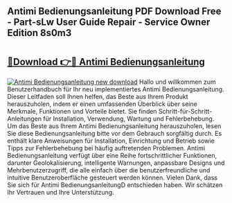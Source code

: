 ## Antimi Bedienungsanleitung PDF Download Free - Part-sLw User Guide Repair - Service Owner Edition 8s0m3

# <h2><a href="http://df662uy.blite.top/?on=Antimi+Bedienungsanleitung">🔗Download 👉🔴 Antimi Bedienungsanleitung</a></h2>

[![Antimi Bedienungsanleitung new download](https://i.imgur.com/lujVjoI.png)](http://df662uy.blite.top/?on=Antimi+Bedienungsanleitung)
Hallo und willkommen zum Benutzerhandbuch für Ihr neu implementiertes Antimi Bedienungsanleitung. Dieser Leitfaden soll Ihnen helfen, das Beste aus Ihrem Produkt herauszuholen, indem er einen umfassenden Überblick über seine Merkmale, Funktionen und Vorteile bietet. Sie finden Schritt-für-Schritt-Anleitungen für Installation, Verwendung, Wartung und Fehlerbehebung. Um das Beste aus Ihrem Antimi Bedienungsanleitung herauszuholen, lesen Sie diese Bedienungsanleitung bitte vor dem Gebrauch sorgfältig durch. Es enthält klare Anweisungen für Installation, Einrichtung und Betrieb sowie Tipps zur Fehlerbehebung bei häufig auftretenden Problemen. Antimi Bedienungsanleitung verfügt über eine Reihe fortschrittlicher Funktionen, darunter Geolokalisierung, intelligente Warnungen, anpassbare Designs und Mehrbenutzerzugriff, die alle einfach über die benutzerfreundliche und intuitive Benutzeroberfläche gesteuert werden können. Vielen Dank, dass Sie sich für Antimi BedienungsanleitungD entschieden haben. Wir schätzen Ihr Vertrauen und Ihre Unterstützung.

